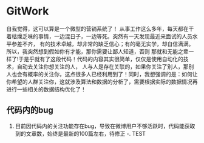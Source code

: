 # GitWork
  自我觉得，这可以算是一个微型的营销系统了！
  从事工作这么多年，每天都在干着枯燥乏味的事情，一边混日子，一边等死。突然有一天发现最近来面试的人员水平参差不齐，
有的技术卓越，却非常的缺乏信心；有的毫无实学，却自信满满。所以，我突然想到假如你有才能，那你需要让鄙人知道，否则
那就和无能之辈一样了!于是乎就有了这段代码！代码的内容其实很简单，仅仅是使用自动化的技术，自动去关注你想关注的人，
人与人是存在关联的，如果你关注了别人，那别人也会有概率的关注你，这点很多人已经利用到了！同时，我想强调的是：如何让
你希望的人群关注你，这就涉及算法和数据的分析了，需要根据实际的数据情况再进行一些相关的数据结构优化了！



##  代码内的bug
1. 目前因代码内的关注功能存在bug，导致在微博用户不够活跃时，代码能获取到的文章数，始终是最新的100篇左右，待修正
-. TEST
